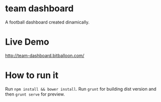 # team dashboard
A football dashboard created dinamically.

# Live Demo
http://team-dashboard.bitballoon.com/

# How to run it
Run `npm install && bower install`.
Run `grunt` for building dist version and then `grunt serve` for preview.

